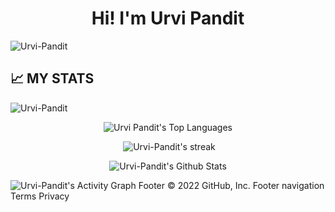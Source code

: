 <h1 align="center">Hi! I'm Urvi Pandit</h1>
<p align="left"> <img src="https://komarev.com/ghpvc/?username=Urvi-Pandit&label=Profile%20views&color=0e75b6&style=flat-square&label=PROFILE+VIEWS" alt="Urvi-Pandit" /> </p>

## 📈 MY STATS

<p align="left"> <img src="https://komarev.com/ghpvc/?username=Urvi-Pandit&label=Profile%20views&color=0e75b6&style=flat-square&label=PROFILE+VIEWS" alt="Urvi-Pandit" /></p>

<p align="center"><img alt="Urvi Pandit's Top Languages" src="https://github-readme-stats.vercel.app/api/top-langs/?username=Urvi-Pandit&langs_count=6&count_private=true&layout=compact&theme=react&hide_border=true&bg_color=0D1117" /></p>

<p align="center">&nbsp;<img alt="Urvi-Pandit's streak" src="https://github-readme-streak-stats.herokuapp.com/?user=Urvi-Pandit&theme=react&hide_border=true&stroke=0000&background=0D1117"/></p>

<p align="center"><img alt="Urvi-Pandit's Github Stats" src="https://github-readme-stats.vercel.app/api?username=Urvi-Pandit&show_icons=true&count_private=true&theme=react&hide_border=true&bg_color=0D1117" /></p>

<img alt="Urvi-Pandit's Activity Graph" src="https://activity-graph.herokuapp.com/graph?username=Urvi-Pandit&bg_color=0D1117&color=5BCDEC&line=5BCDEC&point=FFFFFF&hide_border=true" />
Footer
© 2022 GitHub, Inc.
Footer navigation
Terms
Privacy
<!--
**Urvi-Pandit/Urvi-Pandit** is a ✨ _special_ ✨ repository because its `README.md` (this file) appears on your GitHub profile.

Here are some ideas to get you started:

- 🔭 I’m currently working on ...
- 🌱 I’m currently learning ...
- 👯 I’m looking to collaborate on ...
- 🤔 I’m looking for help with ...
- 💬 Ask me about ...
- 📫 How to reach me: ...
- 😄 Pronouns: ...
- ⚡ Fun fact: ...
-->
